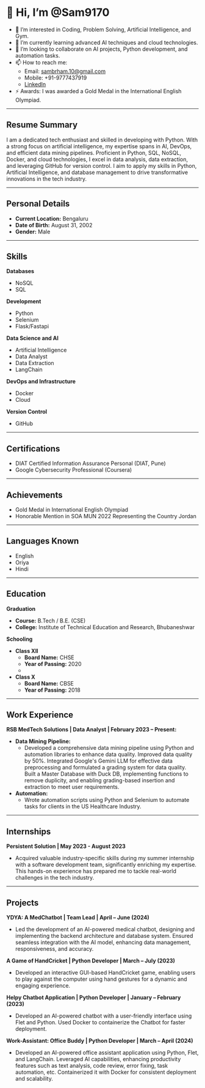 # 👋 Hi, I’m @Sam9170
- 👀 I’m interested in Coding, Problem Solving, Artificial Intelligence, and Gym.
- 🌱 I’m currently learning advanced AI techniques and cloud technologies.
- 💞️ I’m looking to collaborate on AI projects, Python development, and automation tasks.
- 📫 How to reach me:
  - Email: sambrham.10@gmail.com
  - Mobile: +91-9777437919
  - [LinkedIn](https://www.linkedin.com/in/sambrham)
- ⚡ Awards: I was awarded a Gold Medal in the International English Olympiad.


---

## Resume Summary

I am a dedicated tech enthusiast and skilled in developing with Python. With a strong focus on artificial intelligence, my expertise spans in AI, DevOps, and efficient data mining pipelines. Proficient in Python, SQL, NoSQL, Docker, and cloud technologies, I excel in data analysis, data extraction, and leveraging GitHub for version control. I aim to apply my skills in Python, Artificial Intelligence, and database management to drive transformative innovations in the tech industry.

---

## Personal Details

- **Current Location:** Bengaluru
- **Date of Birth:** August 31, 2002
- **Gender:** Male

---

## Skills

**Databases**
- NoSQL
- SQL

**Development**
- Python
- Selenium
- Flask/Fastapi

**Data Science and AI**
- Artificial Intelligence
- Data Analyst
- Data Extraction
- LangChain

**DevOps and Infrastructure**
- Docker
- Cloud

**Version Control**
- GitHub

---

## Certifications
- DIAT Certified Information Assurance Personal (DIAT, Pune)
- Google Cybersecurity Professional (Coursera)

---

## Achievements
- Gold Medal in International English Olympiad
- Honorable Mention in SOA MUN 2022 Representing the Country Jordan

---

## Languages Known
- English
- Oriya
- Hindi

---

## Education

**Graduation**
- **Course:** B.Tech / B.E. (CSE)
- **College:** Institute of Technical Education and Research, Bhubaneshwar

**Schooling**
- **Class XII**
  - **Board Name:** CHSE
  - **Year of Passing:** 2020
  - 
- **Class X**
  - **Board Name:** CBSE
  - **Year of Passing:** 2018

---

## Work Experience

**RSB MedTech Solutions | Data Analyst | February 2023 – Present:**
- **Data Mining Pipeline:**
  - Developed a comprehensive data mining pipeline using Python and automation libraries to enhance data quality. Improved data quality by 50%. Integrated Google's Gemini LLM for effective data preprocessing and formulated a grading system for data quality. Built a Master Database with Duck DB, implementing functions to remove duplicity, and enabling grading-based insertion and extraction to meet user requirements.
- **Automation:**
  - Wrote automation scripts using Python and Selenium to automate tasks for clients in the US Healthcare Industry.

---

## Internships

**Persistent Solution | May 2023 - August 2023**
- Acquired valuable industry-specific skills during my summer internship with a software development team, significantly enriching my expertise. This hands-on experience has prepared me to tackle real-world challenges in the tech industry.

---

## Projects

**YDYA: A MedChatbot | Team Lead | April – June (2024)**
- Led the development of an AI-powered medical chatbot, designing and implementing the backend architecture and database system. Ensured seamless integration with the AI model, enhancing data management, responsiveness, and accuracy.

**A Game of HandCricket | Python Developer | March – July (2023)**
- Developed an interactive GUI-based HandCricket game, enabling users to play against the computer using hand gestures for a dynamic and engaging experience.

**Helpy Chatbot Application | Python Developer | January – February (2023)**
- Developed an AI-powered chatbot with a user-friendly interface using Flet and Python. Used Docker to containerize the Chatbot for faster deployment.

**Work-Assistant: Office Buddy | Python Developer | March – April (2024)**
- Developed an AI-powered office assistant application using Python, Flet, and LangChain. Leveraged AI capabilities, enhancing productivity features such as text analysis, code review, error fixing, task automation, etc. Containerized it with Docker for consistent deployment and scalability.
